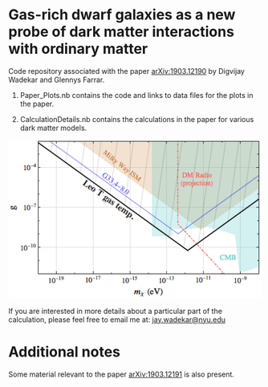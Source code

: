 # Gas-rich dwarf galaxies as a new probe of dark matter interactions with ordinary matter

Code repository associated with the paper [arXiv:1903.12190](https://arxiv.org/abs/1903.12190) by Digvijay Wadekar and Glennys Farrar.

1. Paper_Plots.nb contains the code and links to data files for the plots in the paper.

2. CalculationDetails.nb contains the calculations in the paper for various dark matter models.

![Constraints on dark photon dark matter.](DataFiles/HPDM.png)

If you are interested in more details about a particular part of the calculation, please feel free to email me at: jay.wadekar@nyu.edu

# Additional notes
Some material relevant to the paper [arXiv:1903.12191](https://arxiv.org/abs/1903.12190) is also present.
